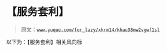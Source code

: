 # 【服务套利】

> 原文：[`www.yuque.com/for_lazy/xkrm14/khau98mw2vgwf1sl`](https://www.yuque.com/for_lazy/xkrm14/khau98mw2vgwf1sl)

以下为：【服务套利】相关风向标





